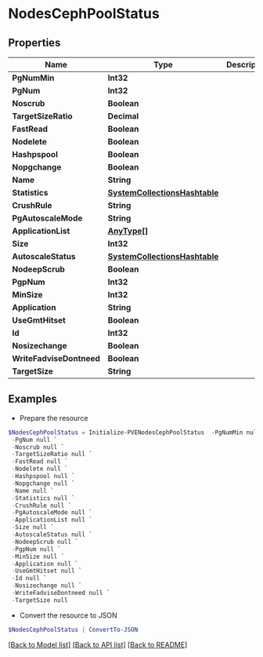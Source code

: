 # NodesCephPoolStatus
## Properties

Name | Type | Description | Notes
------------ | ------------- | ------------- | -------------
**PgNumMin** | **Int32** |  | [optional] 
**PgNum** | **Int32** |  | [optional] 
**Noscrub** | **Boolean** |  | [optional] 
**TargetSizeRatio** | **Decimal** |  | [optional] 
**FastRead** | **Boolean** |  | [optional] 
**Nodelete** | **Boolean** |  | [optional] 
**Hashpspool** | **Boolean** |  | [optional] 
**Nopgchange** | **Boolean** |  | [optional] 
**Name** | **String** |  | [optional] 
**Statistics** | [**SystemCollectionsHashtable**](.md) |  | [optional] 
**CrushRule** | **String** |  | [optional] 
**PgAutoscaleMode** | **String** |  | [optional] 
**ApplicationList** | [**AnyType[]**](AnyType.md) |  | [optional] 
**Size** | **Int32** |  | [optional] 
**AutoscaleStatus** | [**SystemCollectionsHashtable**](.md) |  | [optional] 
**NodeepScrub** | **Boolean** |  | [optional] 
**PgpNum** | **Int32** |  | [optional] 
**MinSize** | **Int32** |  | [optional] 
**Application** | **String** |  | [optional] 
**UseGmtHitset** | **Boolean** |  | [optional] 
**Id** | **Int32** |  | [optional] 
**Nosizechange** | **Boolean** |  | [optional] 
**WriteFadviseDontneed** | **Boolean** |  | [optional] 
**TargetSize** | **String** |  | [optional] 

## Examples

- Prepare the resource
```powershell
$NodesCephPoolStatus = Initialize-PVENodesCephPoolStatus  -PgNumMin null `
 -PgNum null `
 -Noscrub null `
 -TargetSizeRatio null `
 -FastRead null `
 -Nodelete null `
 -Hashpspool null `
 -Nopgchange null `
 -Name null `
 -Statistics null `
 -CrushRule null `
 -PgAutoscaleMode null `
 -ApplicationList null `
 -Size null `
 -AutoscaleStatus null `
 -NodeepScrub null `
 -PgpNum null `
 -MinSize null `
 -Application null `
 -UseGmtHitset null `
 -Id null `
 -Nosizechange null `
 -WriteFadviseDontneed null `
 -TargetSize null
```

- Convert the resource to JSON
```powershell
$NodesCephPoolStatus | ConvertTo-JSON
```

[[Back to Model list]](../README.md#documentation-for-models) [[Back to API list]](../README.md#documentation-for-api-endpoints) [[Back to README]](../README.md)


